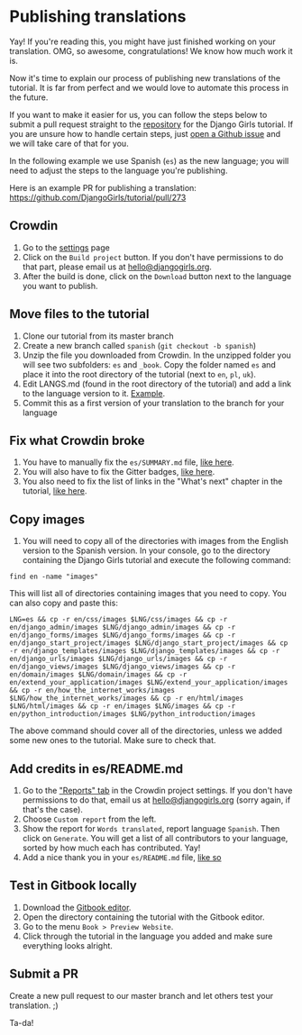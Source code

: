 # Publishing translations

Yay! If you're reading this, you might have just finished working on your translation. OMG, so awesome, congratulations! We know how much work it is.

Now it's time to explain our process of publishing new translations of the tutorial. It is far from perfect and we would love to automate this process in the future.

If you want to make it easier for us, you can follow the steps below to submit a pull request straight to the [repository](https://github.com/DjangoGirls/tutorial) for the Django Girls tutorial. If you are unsure how to handle certain steps, just [open a Github issue](https://github.com/DjangoGirls/tutorial/issues/new) and we will take care of that for you.

In the following example we use Spanish (`es`) as the new language; you will need to adjust the steps to the language you're publishing.

Here is an example PR for publishing a translation: https://github.com/DjangoGirls/tutorial/pull/273

Crowdin
-------

1. Go to the [settings](https://crowdin.com/project/django-girls-tutorial/settings#translations) page
2. Click on the `Build project` button. If you don't have permissions to do that part, please email us at [hello@djangogirls.org](mailto:hello@djangogirls.org).
3. After the build is done, click on the `Download` button next to the language you want to publish.

Move files to the tutorial
-------------

1. Clone our tutorial from its master branch
2. Create a new branch called `spanish` (`git checkout -b spanish`)
3. Unzip the file you downloaded from Crowdin. In the unzipped folder you will see two subfolders: `es` and `_book`. Copy the folder named `es` and place it into the root directory of the tutorial (next to `en`, `pl`, `uk`).
4. Edit LANGS.md (found in the root directory of the tutorial) and add a link to the language version to it. [Example](https://github.com/DjangoGirls/tutorial/commit/569f10512bb5642661093dcbcc0ed7683d65cb38).
5. Commit this as a first version of your translation to the branch for your language

Fix what Crowdin broke
-----------

1. You have to manually fix the `es/SUMMARY.md` file, [like here](https://github.com/DjangoGirls/tutorial/commit/b2fd8cd538db5107f9fb809282e0970f494a9314).
2. You will also have to fix the Gitter badges, [like here](https://github.com/DjangoGirls/tutorial/commit/82322d14b15a85aab36f379c747055d9d0219e52).
3. You also need to fix the list of links in the "What's next" chapter in the tutorial, [like here](https://github.com/DjangoGirls/tutorial/commit/9d47e214bb9e96b41f95be6c5010ff2138db4041).

Copy images
--------


1. You will need to copy all of the directories with images from the English version to the Spanish version. In your console, go to the directory containing the Django Girls tutorial and execute the following command:

```
find en -name "images"
```

This will list all of directories containing images that you need to copy. You can also copy and paste this:

```
LNG=es && cp -r en/css/images $LNG/css/images && cp -r en/django_admin/images $LNG/django_admin/images && cp -r en/django_forms/images $LNG/django_forms/images && cp -r en/django_start_project/images $LNG/django_start_project/images && cp -r en/django_templates/images $LNG/django_templates/images && cp -r en/django_urls/images $LNG/django_urls/images && cp -r en/django_views/images $LNG/django_views/images && cp -r en/domain/images $LNG/domain/images && cp -r en/extend_your_application/images $LNG/extend_your_application/images && cp -r en/how_the_internet_works/images $LNG/how_the_internet_works/images && cp -r en/html/images $LNG/html/images && cp -r en/images $LNG/images && cp -r en/python_introduction/images $LNG/python_introduction/images
```
The above command should cover all of the directories, unless we added some new ones to the tutorial. Make sure to check that.

Add credits in es/README.md
-------

1. Go to the ["Reports" tab](https://crowdin.com/project/django-girls-tutorial/settings#reports-details) in the Crowdin project settings. If you don't have permissions to do that, email us at [hello@djangogirls.org](mailto:hello@djangogirls.org) (sorry again, if that's the case).
2. Choose `Custom report` from the left.
3. Show the report for `Words translated`, report language `Spanish`. Then click on `Generate`. You will get a list of all contributors to your language, sorted by how much each has contributed. Yay!
4. Add a nice thank you in your `es/README.md` file, [like so](https://github.com/DjangoGirls/tutorial/commit/4a12f8f554c842d8dc0a8484b768e4f2e7afec2e)

Test in Gitbook locally
------

1. Download the [Gitbook editor](https://github.com/GitbookIO/editor).
2. Open the directory containing the tutorial with the Gitbook editor.
3. Go to the menu `Book > Preview Website`.
4. Click through the tutorial in the language you added and make sure everything looks alright.

Submit a PR
-----------

Create a new pull request to our master branch and let others test your translation. ;)

Ta-da!

